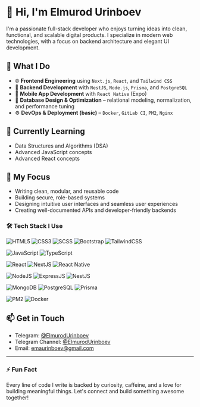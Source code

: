 # 👋 Hi, I'm Elmurod Urinboev

I'm a passionate full-stack developer who enjoys turning ideas into clean, functional, and scalable digital products. I specialize in modern web technologies, with a focus on backend architecture and elegant UI development.

## 🚀 What I Do

- 🌐 **Frontend Engineering** using `Next.js`, `React`, and `Tailwind CSS`
- 🔧 **Backend Development** with `NestJS`, `Node.js`, `Prisma`, and `PostgreSQL`
- 📱 **Mobile App Development** with `React Native` (Expo)
- 🧩 **Database Design & Optimization** – relational modeling, normalization, and performance tuning
- ⚙️ **DevOps & Deployment (basic)** – `Docker`, `GitLab CI`, `PM2`, `Nginx`

## 🧠 Currently Learning

- Data Structures and Algorithms (DSA)
- Advanced JavaScript concepts
- Advanced React concepts

## 🎯 My Focus

- Writing clean, modular, and reusable code
- Building secure, role-based systems
- Designing intuitive user interfaces and seamless user experiences
- Creating well-documented APIs and developer-friendly backends

### 🛠️ Tech Stack I Use

![HTML5](https://img.shields.io/badge/HTML5-E34F26?style=for-the-badge&logo=html5&logoColor=white)
![CSS3](https://img.shields.io/badge/CSS3-1572B6?style=for-the-badge&logo=css3&logoColor=white)
![SCSS](https://img.shields.io/badge/SCSS-CC6699?style=for-the-badge&logo=sass&logoColor=white)
![Bootstrap](https://img.shields.io/badge/Bootstrap-7952B3?style=for-the-badge&logo=bootstrap&logoColor=white)
![TailwindCSS](https://img.shields.io/badge/Tailwind_CSS-38B2AC?style=for-the-badge&logo=tailwind-css&logoColor=white)

![JavaScript](https://img.shields.io/badge/JavaScript-F7DF1E?style=for-the-badge&logo=javascript&logoColor=black)
![TypeScript](https://img.shields.io/badge/TypeScript-3178C6?style=for-the-badge&logo=typescript&logoColor=white)

![React](https://img.shields.io/badge/React-20232A?style=for-the-badge&logo=react&logoColor=61DAFB)
![NextJS](https://img.shields.io/badge/Next.js-000000?style=for-the-badge&logo=nextdotjs&logoColor=white)
![React Native](https://img.shields.io/badge/React_Native-20232A?style=for-the-badge&logo=react&logoColor=61DAFB)

![NodeJS](https://img.shields.io/badge/Node.js-339933?style=for-the-badge&logo=node.js&logoColor=white)
![ExpressJS](https://img.shields.io/badge/Express.js-000000?style=for-the-badge&logo=express&logoColor=white)
![NestJS](https://img.shields.io/badge/NestJS-E0234E?style=for-the-badge&logo=nestjs&logoColor=white)

![MongoDB](https://img.shields.io/badge/MongoDB-47A248?style=for-the-badge&logo=mongodb&logoColor=white)
![PostgreSQL](https://img.shields.io/badge/PostgreSQL-316192?style=for-the-badge&logo=postgresql&logoColor=white)
![Prisma](https://img.shields.io/badge/Prisma-2D3748?style=for-the-badge&logo=prisma&logoColor=white)

![PM2](https://img.shields.io/badge/PM2-2B037A?style=for-the-badge&logo=pm2&logoColor=white)
![Docker](https://img.shields.io/badge/Docker-2496ED?style=for-the-badge&logo=docker&logoColor=white)


## 📫 Get in Touch

- Telegram: [@ElmurodUrinboev](https://t.me/urinboev01)
- Telegram Channel: [@ElmurodUrinboev](https://t.me/elmurodurinboev)
- Email: emaurinboev@gmail.com

---

### ⚡ Fun Fact

Every line of code I write is backed by curiosity, caffeine, and a love for building meaningful things. Let's connect and build something awesome together!

